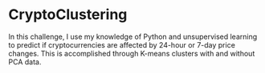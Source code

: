 # CryptoClustering

In this challenge, I use my knowledge of Python and unsupervised learning to predict if cryptocurrencies are affected by 24-hour or 7-day price changes. This is accomplished through K-means clusters with and without PCA data.
